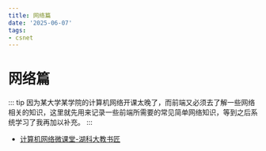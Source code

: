 ```yaml
---
title: 网络篇
date: '2025-06-07'
tags:
- csnet
---
```


# 网络篇
::: tip 
因为某大学某学院的计算机网络开课太晚了，而前端又必须去了解一些网络相关的知识，这里就先用来记录一些前端所需要的常见简单网络知识，等到之后系统学习了我再加以补充。
:::

- [计算机网络微课堂-湖科大教书匠](https://www.bilibili.com/video/BV1c4411d7jb/?spm_id_from=333.1007.top_right_bar_window_custom_collection.content.click&vd_source=ae63c2d5c481a66256b954757a997831)